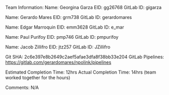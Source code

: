 Team Information:
Name: Georgina Garza
EID: gg26768
GitLab ID: gigarza

Name: Gerardo Mares
EID: grm738
GitLab ID: gerardomares

Name: Edgar Marroquin
EID: emm3628
GitLab ID: e_mar

Name: Paul Purifoy
EID: pmp746
GitLab ID: pmpurifoy

Name: Jacob Zillifro
EID: jtz257
GitLab ID: JZillifro

Git SHA: 2c6e397e8b2649c2aef5afae3dfa8f38bb33e204
GitLab Pipelines: https://gitlab.com/gerardomares/npolink/pipelines

Estimated Completion Time: 12hrs
Actual Completion Time: 14hrs (team worked together for the hours)

Comments: N/A
